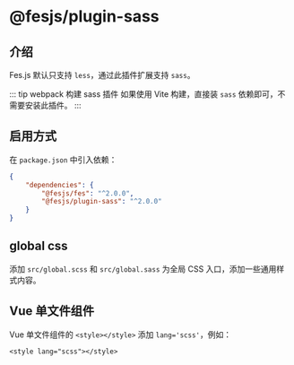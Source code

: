 # @fesjs/plugin-sass

## 介绍

Fes.js 默认只支持 `less`，通过此插件扩展支持 `sass`。

::: tip webpack 构建 sass 插件
如果使用 Vite 构建，直接装 `sass` 依赖即可，不需要安装此插件。
:::

## 启用方式

在 `package.json` 中引入依赖：

```json
{
    "dependencies": {
        "@fesjs/fes": "^2.0.0",
        "@fesjs/plugin-sass": "^2.0.0"
    }
}
```

## global css

添加 `src/global.scss` 和 `src/global.sass` 为全局 CSS 入口，添加一些通用样式内容。

## Vue 单文件组件

Vue 单文件组件的 `<style></style>` 添加 `lang='scss'`，例如：

```vue
<style lang="scss"></style>
```
